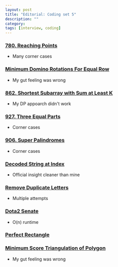 ```yaml
---
layout: post
title: "Editorial: Coding set 5" 
description: ""
category: 
tags: [interview, coding]
---
```


### [780. Reaching Points](https://leetcode.com/submissions/detail/341192878/)
* Many corner cases

### [Minimum Domino Rotations For Equal Row](https://leetcode.com/submissions/detail/397830020/)
* My gut feeling was wrong

### [862. Shortest Subarray with Sum at Least K](https://leetcode.com/submissions/detail/342234445/)
* My DP appoarch didn't work

### [927. Three Equal Parts](https://leetcode.com/submissions/detail/344236760/)
* Corner cases

### [906. Super Palindromes](https://leetcode.com/submissions/detail/344325721/)
* Corner cases

### [Decoded String at Index](https://leetcode.com/submissions/detail/397841791/)
* Official insight cleaner than mine

### [Remove Duplicate Letters](https://leetcode.com/submissions/detail/401547022/)
* Multiple attempts

### [Dota2 Senate](https://leetcode.com/submissions/detail/407009937/)
* O(n) runtime

### [Perfect Rectangle](https://leetcode.com/submissions/detail/444841779/)

### [Minimum Score Triangulation of Polygon](https://leetcode.com/submissions/detail/401613110/)
* My gut feeling was wrong
